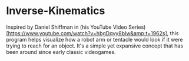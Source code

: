 # Inverse-Kinematics
Inspired by Daniel Shiffman in (his YouTube Video Series)[https://www.youtube.com/watch?v=hbgDqyy8bIw&amp;t=1962s], this program helps visualize how a robot arm or tentacle would look if it were trying to reach for an object. It's a simple yet expansive concept that has been around since early classic videogames. 

